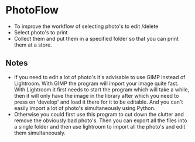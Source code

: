 # PhotoFlow

- To improve the workflow of selecting photo's to edit /delete
- Select photo's to print
- Collect them and put them in a specified folder so that you can print them at a store.

## Notes
- If you need to edit a lot of photo's it's advisable to use GIMP instead of Lightroom. With GIMP the program will import your image quite fast. With Lightroom it first needs to start the program which will take a while, then it will only have the image in the library after which you need to press on 'develop' and load it there for it to be editable. And you can't easily import a lot of photo's simultaneously using Python.
- Otherwise you could first use this program to cut down the clutter and remove the obviously bad photo's. Then you can export all the files into a single folder and then use lightroom to import all the photo's and edit them simultaneously.
